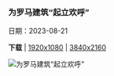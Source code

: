 ### 为罗马建筑“起立欢呼”

日期：2023-08-21

**下载**  |  [1920x1080](https://cn.bing.com/th?id=OHR.TunisiaAmphitheatre_ZH-CN4431856872_1920x1080.jpg)  |  [3840x2160](https://cn.bing.com/th?id=OHR.TunisiaAmphitheatre_ZH-CN4431856872_UHD.jpg)

![为罗马建筑“起立欢呼”](https://cn.bing.com/th?id=OHR.TunisiaAmphitheatre_ZH-CN4431856872_1920x1080.jpg "埃尔杰姆露天剧场，突尼斯 (© Westend61/Getty Images)")

